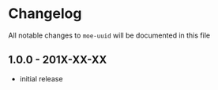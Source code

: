 # Changelog

All notable changes to `moe-uuid` will be documented in this file

## 1.0.0 - 201X-XX-XX

- initial release
